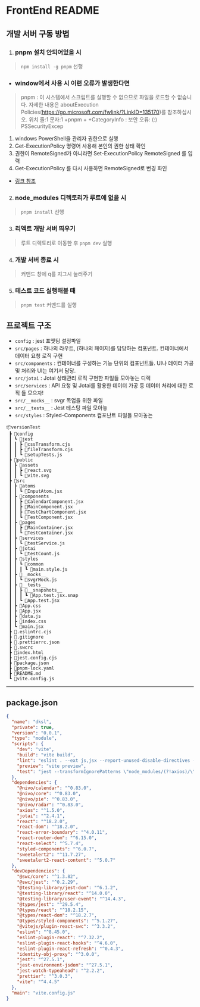 # FrontEnd README

## 개발 서버 구동 방법

1. ### pnpm 설치 안되어있을 시

> `npm install -g pnpm` 선행

- ### window에서 사용 시 이런 오류가 발생한다면

> pnpm : 이 시스템에서 스크립트를 실행할 수 없으므로 파일을 로드할 수 없습니다. 자세한 내용은 aboutExecution
> Policies(https://go.microsoft.com/fwlink/?LinkID=135170)를 참조하십시오.
> 위치 줄:1 문자:1
> +pnpm
> +
> +CategoryInfo : 보안 오류: (:) PSSecurityExcep

1. windows PowerShell을 관리자 권한으로 실행
2. Get-ExecutionPolicy 명령어 사용해 본인의 권한 상태 확인
3. 권한이 RemoteSigned가 아니라면 Set-ExecutionPolicy RemoteSigned 를 입력
4. Get-ExecutionPolicy 를 다시 사용하면 RemoteSigned로 변경 화인

- [링크 참조](https://velog.io/@ariel1031/Next.js-%EC%8B%9C%EC%9E%91%ED%95%98%EA%B8%B0)


2. ### node_modules 디렉토리가 루트에 없을 시

> `pnpm install` 선행

3. ### 리액트 개발 서버 띄우기

> 루트 디렉토리로 이동한 후 `pnpm dev` 실행

4. ### 개발 서버 종료 시

> 커맨드 창에 q를 지그시 눌러주기

5. ### 테스트 코드 실행해볼 때

> `pnpm test` 커맨드를 실행  



## 프로젝트 구조

- `config` : jest 포맷팅 설정파일
- `src/pages` : 하나의 라우트, (하나의 페이지)를 담당하는 컴포넌트. 컨테이너에서 데이터 요청 로직 구현
- `src/components` : 컨테이너를 구성하는 기능 단위의 컴포넌트들.
UI나 데이터 가공 및 처리와 UI는 여기서 담당.
- `src/jotai` : Jotai 상태관리 로직 구현한 파일들 모아놓는 디렉
- `src/services` : API 요청 및 Jotai를 활용한 데이터 가공 등 데이터 처리에 대한 로직 들 모으자!
- `src/__mocks__` : svgr 목업을 위한 파일
- `src/__tests__` : Jest 테스팅 파일 모아놓
- `src/styles` : Styled-Components 컴포난트 파일들 모아놓는

```
📦versionTest
 ┣ 📂config
 ┃ ┗ 📂jest
 ┃ ┃ ┣ 📜cssTransform.cjs
 ┃ ┃ ┣ 📜fileTransform.cjs
 ┃ ┃ ┗ 📜setupTests.js
 ┣ 📂public
 ┃ ┣ 📂assets
 ┃ ┃ ┣ 📜react.svg
 ┃ ┃ ┗ 📜vite.svg
 ┣ 📂src
 ┃ ┣ 📂atoms
 ┃ ┃ ┗ 📜InputAtom.jsx
 ┃ ┣ 📂components
 ┃ ┃ ┣ 📜CalendarComponent.jsx
 ┃ ┃ ┣ 📜MainComponent.jsx
 ┃ ┃ ┣ 📜TestChartComponent.jsx
 ┃ ┃ ┗ 📜TestComponent.jsx
 ┃ ┣ 📂pages
 ┃ ┃ ┣ 📜MainContainer.jsx
 ┃ ┃ ┗ 📜TestContainer.jsx
 ┃ ┣ 📂services
 ┃ ┃ ┗ 📜testService.js
 ┃ ┣ 📂jotai
 ┃ ┃ ┗ 📜testCount.js
 ┃ ┣ 📂styles
 ┃ ┃ ┗ 📂common
 ┃ ┃ ┃ ┗ 📜main.style.js
 ┃ ┣ 📂__mocks__
 ┃ ┃ ┗ 📜svgrMock.js
 ┃ ┣ 📂__tests__
 ┃ ┃ ┣ 📂__snapshots__
 ┃ ┃ ┃ ┗ 📜App.test.jsx.snap
 ┃ ┃ ┗ 📜App.test.jsx
 ┃ ┣ 📜App.css
 ┃ ┣ 📜App.jsx
 ┃ ┣ 📜data.js
 ┃ ┣ 📜index.css
 ┃ ┗ 📜main.jsx
 ┣ 📜.eslintrc.cjs
 ┣ 📜.gitignore
 ┣ 📜.prettierrc.json
 ┣ 📜.swcrc
 ┣ 📜index.html
 ┣ 📜jest.config.cjs
 ┣ 📜package.json
 ┣ 📜pnpm-lock.yaml
 ┣ 📜README.md
 ┗ 📜vite.config.js
 ```

 ---

## package.json

```JSON
{
  "name": "dksl",
  "private": true,
  "version": "0.0.1",
  "type": "module",
  "scripts": {
    "dev": "vite",
    "build": "vite build",
    "lint": "eslint . --ext js,jsx --report-unused-disable-directives --max-warnings 0",
    "preview": "vite preview",
    "test": "jest --transformIgnorePatterns \"node_modules/(?!axios)/\""
  },
  "dependencies": {
    "@nivo/calendar": "^0.83.0",
    "@nivo/core": "^0.83.0",
    "@nivo/pie": "^0.83.0",
    "@nivo/radar": "^0.83.0",
    "axios": "^1.5.0",
    "jotai": "^2.4.1",
    "react": "^18.2.0",
    "react-dom": "^18.2.0",
    "react-error-boundary": "^4.0.11",
    "react-router-dom": "^6.15.0",
    "react-select": "^5.7.4",
    "styled-components": "^6.0.7",
    "sweetalert2": "^11.7.27",
    "sweetalert2-react-content": "^5.0.7"
  },
  "devDependencies": {
    "@swc/core": "^1.3.82",
    "@swc/jest": "^0.2.29",
    "@testing-library/jest-dom": "^6.1.2",
    "@testing-library/react": "^14.0.0",
    "@testing-library/user-event": "^14.4.3",
    "@types/jest": "^29.5.4",
    "@types/react": "^18.2.15",
    "@types/react-dom": "^18.2.7",
    "@types/styled-components": "^5.1.27",
    "@vitejs/plugin-react-swc": "^3.3.2",
    "eslint": "^8.45.0",
    "eslint-plugin-react": "^7.32.2",
    "eslint-plugin-react-hooks": "^4.6.0",
    "eslint-plugin-react-refresh": "^0.4.3",
    "identity-obj-proxy": "^3.0.0",
    "jest": "^27.5.1",
    "jest-environment-jsdom": "^27.5.1",
    "jest-watch-typeahead": "^2.2.2",
    "prettier": "^3.0.3",
    "vite": "^4.4.5"
  },
  "main": "vite.config.js"
}

```
